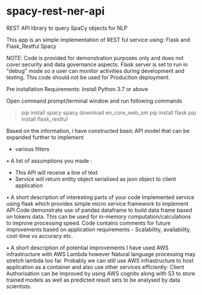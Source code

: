 # spacy-rest-ner-api
REST API library to query SpaCy objects for NLP

This app is an simple implementation of REST ful service using:
Flask and Flask_Restful 
Spacy

NOTE:
Code is provided for demonstration purposes only and does not cover security and data governance aspects.
Flask server is set to run in "debug" mode so a user can monitor activities during development and testing. 
This code should not be used for Production deployment.

Pre installation Requirements:
Install Python 3.7 or above

Open command prompt/terminal window and run following commands
>pip install spacy
>spacy download en_core_web_sm
>pip install flask
>pip install flask_restful

Based on the information, i have constructed basic API model that can be expanded further to implement
- various filters 

• A list of assumptions you made :
- This API will receive a line of text 
- Service will return entity object serialised as json object to client application

• A short description of interesting parts of your code 
Implemented service using flask which provides simple micro service framework to implement API 
Code demonstrate use of pandas dataframe to build data frame based on tokens data.
This can be used for in-memory computation/calculations to improve processing speed. 
Code contains comments for future improvements based on application requirements - Scalability, availability, cost-time vs accuracy etc.


• A short description of potential improvements
I have used AWS infrastructure with AWS Lambda however Natural language processing may stretch lambda too far.
Probably we can still use AWS infrastructure to host application as a container and also use other services efficiently:
Client Authorisation can be improved by using AWS cognito along with S3 to store trained models as well as predicted result sets to be analysed by data scientists.

